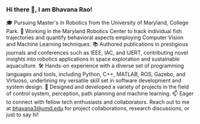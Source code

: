 ### Hi there 👋, I am Bhavana Rao!

<!--
**bhavanarao3/bhavanarao3** is a ✨ _special_ ✨ repository because its `README.md` (this file) appears on your GitHub profile.

Here are some ideas to get you started:-->

🎓 Pursuing Master's in Robotics from the University of Maryland, College Park.
🔬 Working in the Maryland Robotics Center to track individual fish trajectories and quantify behavioral aspects employing Computer Vision and Machine Learning techniques.
📚 Authored publications in prestigious journals and conferences such as IEEE, IAC, and IJERT, contributing novel insights into robotics applications in space exploration and sustainable aquaculture.
🛠️ Hands-on experience with a diverse set of programming languages and tools, including Python, C++, MATLAB, ROS, Gazebo, and Virtuoso, underlining my versatile skill set in software development and system design.
🚀 Designed and developed a variety of projects in the field of control system, perception, path planning and machine learning.
📫 Eager to connect with fellow tech enthusiasts and collaborators. Reach out to me at bhavana3@umd.edu for project collaborations, research discussions, or just to say hi!

